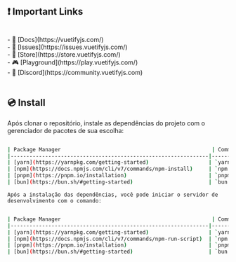 ## ❗️ Important Links
<br>
- 📄 [Docs](https://vuetifyjs.com/)<br>
- 🚨 [Issues](https://issues.vuetifyjs.com/)<br>
- 🏬 [Store](https://store.vuetifyjs.com/)<br>
- 🎮 [Playground](https://play.vuetifyjs.com/)<br>
- 💬 [Discord](https://community.vuetifyjs.com)<br>
<br>

## 💿 Install

Após clonar o repositório, instale as dependências do projeto com o gerenciador de pacotes de sua escolha:

```bash

| Package Manager                                                | Command        |
|---------------------------------------------------------------|----------------|
| [yarn](https://yarnpkg.com/getting-started)                   | `yarn install` |
| [npm](https://docs.npmjs.com/cli/v7/commands/npm-install)     | `npm install`  |
| [pnpm](https://pnpm.io/installation)                          | `pnpm install` |
| [bun](https://bun.sh/#getting-started)                        | `bun install`  |

```

    Após a instalação das dependências, você pode iniciar o servidor de desenvolvimento com o comando:

```bash

| Package Manager                                                | Command        |
|---------------------------------------------------------------|----------------|
| [yarn](https://yarnpkg.com/getting-started)                   | `yarn dev`     |
| [npm](https://docs.npmjs.com/cli/v7/commands/npm-run-script)  | `npm run dev`  |
| [pnpm](https://pnpm.io/installation)                          | `pnpm dev`     |
| [bun](https://bun.sh/#getting-started)                        | `bun dev`      |

```